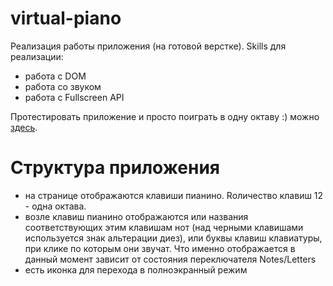 # **virtual-piano**
 Реализация работы приложения (на готовой верстке).
 Skills для реализации:
* работа с DOM
* работа со звуком
* работа с Fullscreen API

Протестировать приложение и просто поиграть в одну октаву :) можно [здесь](https://ekahvo.github.io/virtual-piano/).

# Структура приложения
* на странице отображаются клавиши пианино. Rоличество клавиш 12 - одна октава.
* возле клавиш пианино отображаются или названия соответствующих этим клавишам нот (над черными клавишами используется знак альтерации диез), или буквы клавиш клавиатуры, при клике по которым они звучат. Что именно отображается в данный момент зависит от состояния переключателя Notes/Letters
* есть иконка для перехода в полноэкранный режим
